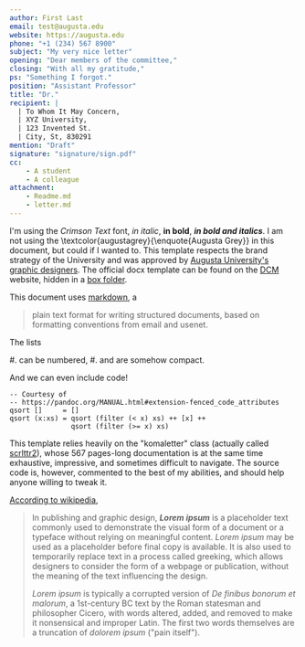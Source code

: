 ```yaml
---
author: First Last
email: test@augusta.edu
website: https://augusta.edu
phone: "+1 (234) 567 8900"
subject: "My very nice letter"
opening: "Dear members of the committee,"
closing: "With all my gratitude,"
ps: "Something I forgot."
position: "Assistant Professor"
title: "Dr."
recipient: | 
  | To Whom It May Concern,
  | XYZ University,
  | 123 Invented St.
  | City, St, 830291
mention: "Draft" 
signature: "signature/sign.pdf"
cc: 
    - A student
    - A colleague
attachment:
    - Readme.md
    - letter.md
---
```


I'm using the _Crimson Text_ font, _in italic_, **in bold**, **_in bold and italics_**.
I am not using the \textcolor{augustagrey}{\enquote{Augusta Grey}} in this document, but could if I wanted to.
This template respects the brand strategy of the University and was approved by [Augusta University's graphic designers](https://brand.augusta.edu/).
The official docx template can be found on the [DCM](https://www.augusta.edu/dcm/marketing/) website, hidden in a [box folder](https://augustauniversity.app.box.com/v/brand-templates/file/777468597182).

This document uses [markdown](https://commonmark.org/), a

>  plain text format for writing structured documents, based on formatting conventions from email and usenet.

The lists

#. can be numbered,
#. and are somehow compact.

And we can even include code!

~~~~ {.haskell .numberLines startFrom="100"}
-- Courtesy of 
-- https://pandoc.org/MANUAL.html#extension-fenced_code_attributes
qsort []     = []
qsort (x:xs) = qsort (filter (< x) xs) ++ [x] ++
               qsort (filter (>= x) xs)
~~~~~~~~~~~~~~~~~~~~~~~~~~~~~~~~~~~~~~~~~~~~~~~~~

This template relies heavily on the "komaletter" class (actually called [scrlttr2](https://ctan.org/pkg/scrlttr2)), whose 567 pages-long documentation is at the same time exhaustive, impressive, and sometimes difficult to navigate. 
The source code is, however, commented to the best of my abilities, and should help anyone willing to tweak it.

[According to wikipedia](https://en.wikipedia.org/wiki/Lorem_ipsum),

> In publishing and graphic design, ***Lorem ipsum*** is a placeholder text commonly used to demonstrate the visual form of a document or a typeface without relying on meaningful content. *Lorem ipsum* may be used as a
placeholder before final copy is available. It is also used to temporarily replace text in a process called greeking, which allows designers to consider the form of a webpage or publication, without the meaning of
the text influencing the design.
>
>*Lorem ipsum* is typically a corrupted version of *De finibus bonorum et malorum*, a 1st-century BC text by the Roman statesman and philosopher Cicero, with words altered, added, and removed to make it nonsensical and improper Latin. The first two words themselves are a truncation of *dolorem ipsum* ("pain itself").
